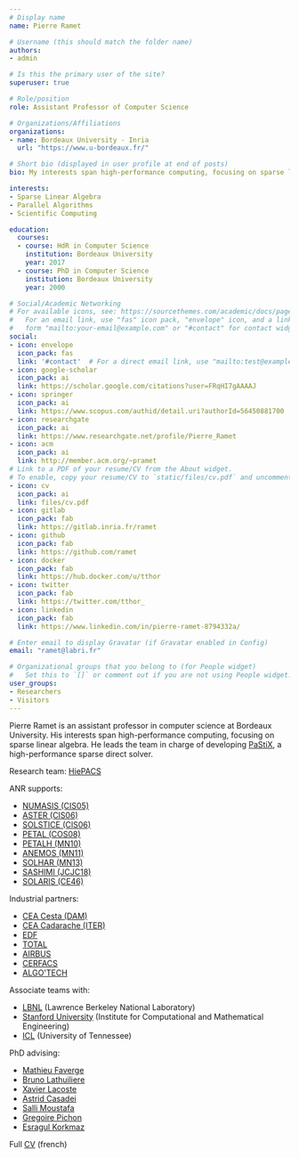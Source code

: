```yaml
---
# Display name
name: Pierre Ramet

# Username (this should match the folder name)
authors:
- admin

# Is this the primary user of the site?
superuser: true

# Role/position
role: Assistant Professor of Computer Science

# Organizations/Affiliations
organizations:
- name: Bordeaux University - Inria
  url: "https://www.u-bordeaux.fr/"

# Short bio (displayed in user profile at end of posts)
bio: My interests span high-performance computing, focusing on sparse linear algebra. I am the developer of [PaStiX](https://gitlab.inria.fr/solverstack/pastix), a high-performance sparse direct solver.

interests:
- Sparse Linear Algebra
- Parallel Algorithms
- Scientific Computing

education:
  courses:
  - course: HdR in Computer Science
    institution: Bordeaux University
    year: 2017
  - course: PhD in Computer Science
    institution: Bordeaux University
    year: 2000

# Social/Academic Networking
# For available icons, see: https://sourcethemes.com/academic/docs/page-builder/#icons
#   For an email link, use "fas" icon pack, "envelope" icon, and a link in the
#   form "mailto:your-email@example.com" or "#contact" for contact widget.
social:
- icon: envelope
  icon_pack: fas
  link: '#contact'  # For a direct email link, use "mailto:test@example.org".
- icon: google-scholar
  icon_pack: ai
  link: https://scholar.google.com/citations?user=FRqHI7gAAAAJ
- icon: springer
  icon_pack: ai
  link: https://www.scopus.com/authid/detail.uri?authorId=56450881700
- icon: researchgate
  icon_pack: ai
  link: https://www.researchgate.net/profile/Pierre_Ramet
- icon: acm
  icon_pack: ai
  link: http://member.acm.org/~pramet
# Link to a PDF of your resume/CV from the About widget.
# To enable, copy your resume/CV to `static/files/cv.pdf` and uncomment the lines below.
- icon: cv
  icon_pack: ai
  link: files/cv.pdf
- icon: gitlab
  icon_pack: fab
  link: https://gitlab.inria.fr/ramet
- icon: github
  icon_pack: fab
  link: https://github.com/ramet
- icon: docker
  icon_pack: fab
  link: https://hub.docker.com/u/tthor
- icon: twitter
  icon_pack: fab
  link: https://twitter.com/tthor_
- icon: linkedin
  icon_pack: fab
  link: https://www.linkedin.com/in/pierre-ramet-8794332a/

# Enter email to display Gravatar (if Gravatar enabled in Config)
email: "ramet@labri.fr"

# Organizational groups that you belong to (for People widget)
#   Set this to `[]` or comment out if you are not using People widget.
user_groups:
- Researchers
- Visitors
---
```


Pierre Ramet is an assistant professor in computer science at Bordeaux University. His interests span high-performance computing, focusing on sparse linear algebra.
He leads the team in charge of developing [PaStiX](https://gitlab.inria.fr/solverstack/pastix), a high-performance sparse direct solver.

Research team: [HiePACS](http://team.inria.fr/hiepacs)

ANR supports:
- [NUMASIS (CIS05)](http://numasis.gforge.inria.fr)
- [ASTER (CIS06)](http://aster.gforge.inria.fr)
- [SOLSTICE (CIS06)](http://solstice.gforge.inria.fr)
- [PETAL (COS08)](http://petal.saclay.inria.fr)
- [PETALH (MN10)](http://petal.saclay.inria.fr)
- [ANEMOS (MN11)](http://aster.gforge.inria.fr")
- [SOLHAR (MN13)](http://solhar.gforge.inria.fr)
- [SASHIMI (JCJC18)](http://solhar.gforge.inria.fr)
- [SOLARIS (CE46)](https://www.irit.fr/solharis/)

Industrial partners:
- [CEA Cesta (DAM)](http://www.cea.fr/Pages/le-cea/les-centres-cea/cesta.aspx)
- [CEA Cadarache (ITER)](http://irfm.cea.fr/)
- [EDF](https://www.edf.fr/groupe-edf/qui-sommes-nous/activites/recherche-et-developpement)
- [TOTAL](https://www.total.com/)
- [AIRBUS](http://www.airbus.com/)
- [CERFACS](https://cerfacs.fr/)
- [ALGO'TECH](http://www.algotech-informatique.com/)

Associate teams with:
- [LBNL](http://crd.lbl.gov) (Lawrence Berkeley National Laboratory)
- [Stanford University](https://icme.stanford.edu/") (Institute for Computational and Mathematical Engineering)
- [ICL](http://icl.cs.utk.edu/) (University of Tennessee)

PhD advising:
- [Mathieu Faverge](bib/target/Author/FAVERGE-M.html)
- [Bruno Lathuiliere](bib/target/Author/LATHUILIERE-B.html)
- [Xavier Lacoste](bib/target/Author/LACOSTE-X.html)
- [Astrid Casadei](bib/target/Author/CASADEI-A.html)
- [Salli Moustafa](bib/target/Author/MOUSTAFA-S.html)
- [Gregoire Pichon](bib/target/Author/PICHON-G.html)
- [Esragul Korkmaz](bib/target/Author/KORKMAZ-E.html)

Full [CV](files/cv-fr.pdf) (french)
